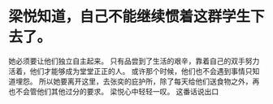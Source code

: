 # 梁悦知道，自己不能继续惯着这群学生下去了。
她必须要让他们独立自主起来。
只有品尝到了生活的艰辛，靠着自己的双手努力活着，他们才能够成为堂堂正正的人。
或许那个时候，他们也不会遇到事情只知道埋怨。
所以她要离开这里，去张奕的庇护所，除了每天给他们送食物之外，再也不会管他们其他过分的要求。
梁悦心中轻轻一叹。
这番话说出口

